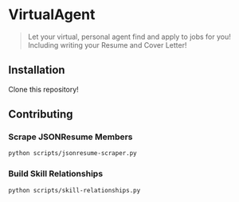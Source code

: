 # VirtualAgent
> Let your virtual, personal agent find and apply to jobs for you! Including writing your Resume and Cover Letter!

## Installation

Clone this repository!

## Contributing

### Scrape JSONResume Members

```bash
python scripts/jsonresume-scraper.py
```

### Build Skill Relationships

```bash
python scripts/skill-relationships.py
```
